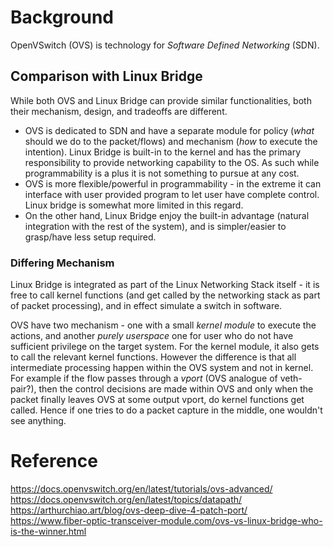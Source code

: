 # Background

OpenVSwitch (OVS) is technology for *Software Defined Networking* (SDN).

## Comparison with Linux Bridge

While both OVS and Linux Bridge can provide similar functionalities, both their mechanism, design, and tradeoffs are different.

- OVS is dedicated to SDN and have a separate module for policy (*what* should we do to the packet/flows) and mechanism (*how* to execute the intention). Linux Bridge is built-in to the kernel and has the primary responsibility to provide networking capability to the OS. As such while programmability is a plus it is not something to pursue at any cost.
- OVS is more flexible/powerful in programmability - in the extreme it can interface with user provided program to let user have complete control. Linux bridge is somewhat more limited in this regard.
- On the other hand, Linux Bridge enjoy the built-in advantage (natural integration with the rest of the system), and is simpler/easier to grasp/have less setup required.

### Differing Mechanism

Linux Bridge is integrated as part of the Linux Networking Stack itself - it is free to call kernel functions (and get called by the networking stack as part of packet processing), and in effect simulate a switch in software.

OVS have two mechanism - one with a small *kernel module* to execute the actions, and another *purely userspace* one for user who do not have sufficient privilege on the target system. For the kernel module, it also gets to call the relevant kernel functions. However the difference is that all intermediate processing happen within the OVS system and not in kernel. For example if the flow passes through a *vport* (OVS analogue of veth-pair?), then the control decisions are made within OVS and only when the packet finally leaves OVS at some output vport, do kernel functions get called. Hence if one tries to do a packet capture in the middle, one wouldn't see anything.

# Reference

https://docs.openvswitch.org/en/latest/tutorials/ovs-advanced/
https://docs.openvswitch.org/en/latest/topics/datapath/
https://arthurchiao.art/blog/ovs-deep-dive-4-patch-port/
https://www.fiber-optic-transceiver-module.com/ovs-vs-linux-bridge-who-is-the-winner.html

